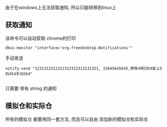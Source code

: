 由于在windows上无法获取通知, 所以只能转移到linux上

## 获取通知
该命令可以自动获取 chrome的打印
```
dbus-monitor "interface='org.freedesktop.Notifications'"
```

手动发送

```
notify-send "1231312312312312312313131321, 15645645645,等等4啊5的4爱上5的454手动564"


```

只需要 带有 string 的通知


## 模拟仓和实际仓

所有的模拟仓 都要用同一套方法, 而且可以自由 添加新的模拟仓和实际仓












